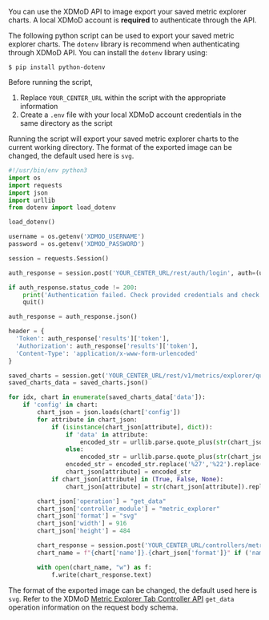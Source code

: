 You can use the XDMoD API to image export your saved metric explorer charts. A local XDMoD account is **required** to authenticate through the API.

The following python script can be used to export your saved metric explorer charts. The `dotenv` library is recommend when authenticating through XDMoD API. You can install the `dotenv` library using:

`$ pip install python-dotenv`

Before running the script,

1. Replace `YOUR_CENTER_URL` within the script with the appropriate information
1. Create a `.env` file with your local XDMoD account credentials in the same directory as the script

Running the script will export your saved metric explorer charts to the current working directory. The format of the exported image can be changed, the default used here is `svg`.

```python
#!/usr/bin/env python3
import os
import requests
import json
import urllib
from dotenv import load_dotenv

load_dotenv()

username = os.getenv('XDMOD_USERNAME')
password = os.getenv('XDMOD_PASSWORD')

session = requests.Session()

auth_response = session.post('YOUR_CENTER_URL/rest/auth/login', auth=(username, password))

if auth_response.status_code != 200:
    print('Authentication failed. Check provided credentials and check if you have a local XDMoD account')
    quit()

auth_response = auth_response.json()

header = {
  'Token': auth_response['results']['token'],
  'Authorization': auth_response['results']['token'],
  'Content-Type': 'application/x-www-form-urlencoded'
}

saved_charts = session.get('YOUR_CENTER_URL/rest/v1/metrics/explorer/queries', headers=header, cookies=session.cookies)
saved_charts_data = saved_charts.json()

for idx, chart in enumerate(saved_charts_data['data']):
    if 'config' in chart:
        chart_json = json.loads(chart['config'])
        for attribute in chart_json:
            if (isinstance(chart_json[attribute], dict)):
                if 'data' in attribute:
                    encoded_str = urllib.parse.quote_plus(str(chart_json[attribute]['data']))
                else:
                    encoded_str = urllib.parse.quote_plus(str(chart_json[attribute]))
                encoded_str = encoded_str.replace('%27','%22').replace('False', 'false').replace('True', 'true').replace('None', 'null')
                chart_json[attribute] = encoded_str
            if chart_json[attribute] in (True, False, None):
                chart_json[attribute] = str(chart_json[attribute]).replace('False', 'false').replace('True', 'true').replace('None', 'null')

        chart_json['operation'] = "get_data"
        chart_json['controller_module'] = "metric_explorer"
        chart_json['format'] = "svg"
        chart_json['width'] = 916
        chart_json['height'] = 484

        chart_response = session.post('YOUR_CENTER_URL/controllers/metric_explorer.php', data=chart_json, headers=header, cookies=session.cookies)
        chart_name = f"{chart['name']}.{chart_json['format']}" if ('name' in chart) else f"xdmod_API_export_{idx}.{chart_json['format']}"

        with open(chart_name, "w") as f:
            f.write(chart_response.text)
```

The format of the exported image can be changed, the default used here is `svg`. Refer to the XDMoD [Metric Explorer Tab Controller API](rest.html#tag/Metric-Explorer/paths/~1controllers~1metric_explorer.php/post) `get_data` operation information on the request body schema.
